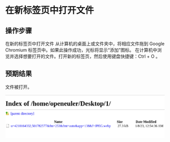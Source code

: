 # 在新标签页中打开文件

## 操作步骤

在新的标签页中打开文件 从计算机的桌面上或文件夹中，将相应文件拖到 Google Chromium 标签页中。如果此操作成功，光标将显示“添加”图标。 在计算机中浏览并选择想要打开的文件。打开新的标签页，然后使用键盘快捷键：Ctrl + O 。

## 预期结果

文件被打开。

![在新标签页中打开文件-1](./img/在新标签页中打开文件-1.png)
